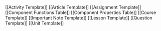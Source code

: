 [[Activity Template]]
[[Article Template]]
[[Assignment Template]]
[[Component Functions Table]]
[[Component Properties Table]]
[[Course Template]]
[[Important Note Template]]
[[Lesson Template]]
[[Question Template]]
[[Unit Template]]
